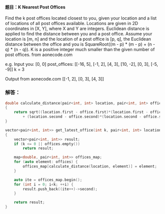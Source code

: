 #### 题目：K Nearest Post Offices
Find the k post offices located closest to you, given your location and a list of locations of all post offices available.
Locations are given in 2D coordinates in [X, Y], where X and Y are integers.
Euclidean distance is applied to find the distance between you and a post office.
Assume your location is [m, n] and the location of a post office is [p, q], the Euclidean distance between the office and you is SquareRoot((m - p) * (m - p) + (n - q) * (n - q)).
K is a positive integer much smaller than the given number of post offices. from aonecode.com

e.g.
Input
you: [0, 0]
post_offices: [[-16, 5], [-1, 2], [4, 3], [10, -2], [0, 3], [-5, -9]]
k = 3

Output from aonecode.com
[[-1, 2], [0, 3], [4, 3]] 

### 解答：
```c++
double calculate_distance(pair<int, int> location, pair<int, int> office)
{
	return sqrt((location.first - office.first)*(location.first - office.first)
		+ (location.second - office.second)*(location.second - office.second));
}

vector<pair<int, int>> get_latest_office(int k, pair<int, int> location, vector<pair<int, int>> offices)
{
	vector<pair<int, int>> result;
	if (k <= 0 || offices.empty())
		return result;

	map<double, pair<int, int>> offices_map;
	for (auto element: offices) {
		offices_map[calculate_distance(location, element)] = element;
	}

	auto ite = offices_map.begin();
	for (int i = 0; i<k; ++i) {
		result.push_back((ite++)->second);
	}

	return result;
}
```
